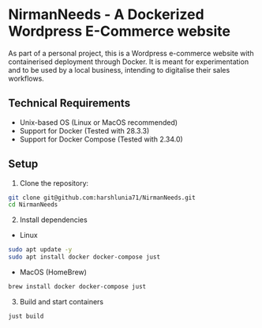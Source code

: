 # NirmanNeeds - A Dockerized Wordpress E-Commerce website

As part of a personal project, this is a Wordpress e-commerce website with containerised deployment through Docker.
It is meant for experimentation and to be used by a local business, intending to digitalise their sales workflows.

## Technical Requirements

- Unix-based OS (Linux or MacOS recommended)
- Support for Docker (Tested with 28.3.3)
- Support for Docker Compose (Tested with 2.34.0)

## Setup

1. Clone the repository:

```bash
git clone git@github.com:harshlunia71/NirmanNeeds.git
cd NirmanNeeds
```

2. Install dependencies

- Linux

```bash
sudo apt update -y
sudo apt install docker docker-compose just
```

- MacOS (HomeBrew)

```bash
brew install docker docker-compose just
```

3. Build and start containers

```bash
just build
```
